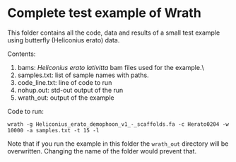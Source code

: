 # Complete test example of Wrath

This folder contains all the code, data and results of a small test example using butterfly (Heliconius erato) data. 

Contents:
1. bams: _Heliconius erato lativitta_ bam files used for the example.\
2. samples.txt: list of sample names with paths.
3. code_line.txt: line of code to run
4. nohup.out: std-out output of the run
5. wrath_out: output of the example


Code to run: 

```{bash}
wrath -g Heliconius_erato_demophoon_v1_-_scaffolds.fa -c Herato0204 -w 10000 -a samples.txt -t 15 -l 
```

Note that if you run the example in this folder the `wrath_out` directory will be overwritten. Changing the name of the folder would prevent that. 
